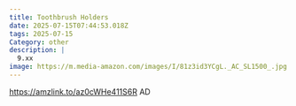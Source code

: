 ```yaml
---
title: Toothbrush Holders
date: 2025-07-15T07:44:53.018Z
tags: 2025-07-15
Category: other
description: |
  9.xx
image: https://m.media-amazon.com/images/I/81z3id3YCgL._AC_SL1500_.jpg
---
```

https://amzlink.to/az0cWHe411S6R
AD